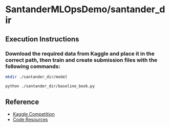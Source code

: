 # SantanderMLOpsDemo/santander_dir

## Execution Instructions

### Download the required data from Kaggle and place it in the correct path, then train and create submission files with the following commands:

```sh
mkdir ./santander_dir/model
```

```sh
python ./santander_dir/baseline_book.py
```

## Reference

* [Kaggle Competition](https://www.kaggle.com/c/santander-product-recommendation)
* [Code Resources](https://book.mynavi.jp/files/user/support/9784839968939/kaggleml.zip)
